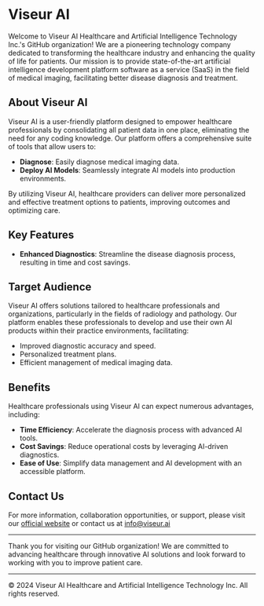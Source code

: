 # Viseur AI

Welcome to Viseur AI Healthcare and Artificial Intelligence Technology Inc.'s GitHub organization! We are a pioneering technology company dedicated to transforming the healthcare industry and enhancing the quality of life for patients. Our mission is to provide state-of-the-art artificial intelligence development platform software as a service (SaaS) in the field of medical imaging, facilitating better disease diagnosis and treatment.

## About Viseur AI

Viseur AI is a user-friendly platform designed to empower healthcare professionals by consolidating all patient data in one place, eliminating the need for any coding knowledge. Our platform offers a comprehensive suite of tools that allow users to:

- **Diagnose**: Easily diagnose medical imaging data.
- **Deploy AI Models**: Seamlessly integrate AI models into production environments.

By utilizing Viseur AI, healthcare providers can deliver more personalized and effective treatment options to patients, improving outcomes and optimizing care.

## Key Features

- **Enhanced Diagnostics**: Streamline the disease diagnosis process, resulting in time and cost savings.

## Target Audience

Viseur AI offers solutions tailored to healthcare professionals and organizations, particularly in the fields of radiology and pathology. Our platform enables these professionals to develop and use their own AI products within their practice environments, facilitating:

- Improved diagnostic accuracy and speed.
- Personalized treatment plans.
- Efficient management of medical imaging data.

## Benefits

Healthcare professionals using Viseur AI can expect numerous advantages, including:

- **Time Efficiency**: Accelerate the diagnosis process with advanced AI tools.
- **Cost Savings**: Reduce operational costs by leveraging AI-driven diagnostics.
- **Ease of Use**: Simplify data management and AI development with an accessible platform.

## Contact Us

For more information, collaboration opportunities, or support, please visit our [official website](https://www.viseur.ai) or contact us at info@viseur.ai

---

Thank you for visiting our GitHub organization! We are committed to advancing healthcare through innovative AI solutions and look forward to working with you to improve patient care.

---

© 2024 Viseur AI Healthcare and Artificial Intelligence Technology Inc. All rights reserved.
